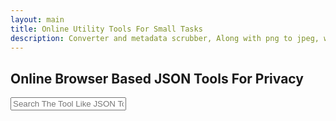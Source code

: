 ```yaml
---
layout: main
title: Online Utility Tools For Small Tasks
description: Converter and metadata scrubber, Along with png to jpeg, wav to mp3, Recet Image & Much more;
---
```


<section style="width: 100%;">
    <h1>Online Browser Based JSON Tools For Privacy</h1>
<div class="search-container">
   <i class="fas fa-search search-icon"></i>
   <input type="text" class="search-bar" id="searchInput" placeholder="Search The Tool Like JSON To Excel ....">
</div>


<div class="container">
<div class="tool-grid" id="toolsGrid">
</div>
</div>

<script src="/assets/js/json-tools.js"></script>